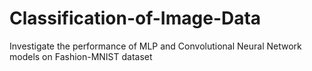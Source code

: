 # Classification-of-Image-Data
Investigate the performance of MLP and Convolutional Neural Network models on Fashion-MNIST dataset
